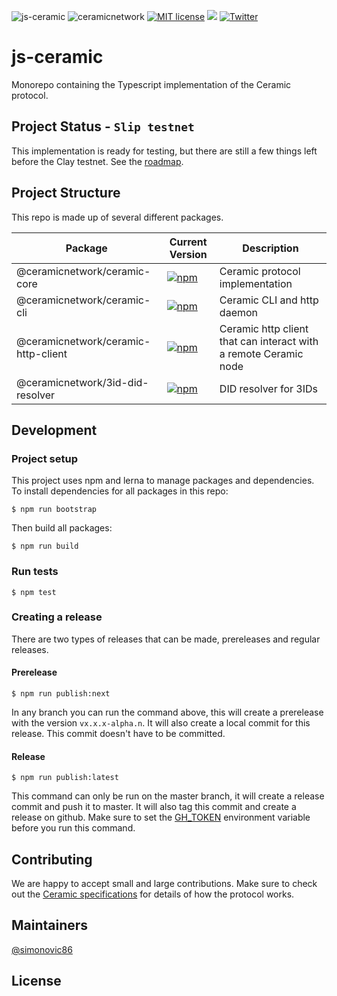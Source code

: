 ![js-ceramic](https://uploads-ssl.webflow.com/5e4b58d7f08158ece0209bbd/5e6e45bfe64d7ddaabd58a1f_ceramicjsskinny.png)
![ceramicnetwork](https://circleci.com/gh/ceramicnetwork/js-ceramic.svg?style=shield)
[![MIT license](https://img.shields.io/badge/License-MIT-blue.svg)](https://lbesson.mit-license.org/)
[![](https://img.shields.io/badge/Chat%20on-Discord-orange.svg?style=flat)](https://discord.gg/6VRZpGP)
[![Twitter](https://img.shields.io/twitter/follow/ceramicnetwork?label=Follow&style=social)](https://twitter.com/ceramicnetwork)

# js-ceramic
Monorepo containing the Typescript implementation of the Ceramic protocol.

## Project Status - `Slip testnet`

This implementation is ready for testing, but there are still a few things left before the Clay testnet. See the [roadmap](https://github.com/ceramicnetwork/ceramic/issues/19).

## Project Structure

This repo is made up of several different packages.

| Package | Current Version | Description |
| -- | -- | -- |
| @ceramicnetwork/ceramic-core | [![npm](https://img.shields.io/npm/v/@ceramicnetwork/ceramic-core)](https://www.npmjs.com/package/@ceramicnetwork/ceramic-core) | Ceramic protocol implementation |
| @ceramicnetwork/ceramic-cli | [![npm](https://img.shields.io/npm/v/@ceramicnetwork/ceramic-cli)](https://www.npmjs.com/package/@ceramicnetwork/ceramic-cli) | Ceramic CLI and http daemon |
| @ceramicnetwork/ceramic-http-client | [![npm](https://img.shields.io/npm/v/@ceramicnetwork/ceramic-http-client)](https://www.npmjs.com/package/@ceramicnetwork/ceramic-http-client) | Ceramic http client that can interact with a remote Ceramic node |
| @ceramicnetwork/3id-did-resolver | [![npm](https://img.shields.io/npm/v/@ceramicnetwork/3id-did-resolver)](https://www.npmjs.com/package/@ceramicnetwork/3id-did-resolver) | DID resolver for 3IDs |

## Development

### Project setup
This project uses npm and lerna to manage packages and dependencies. To install dependencies for all packages in this repo:
```
$ npm run bootstrap
```
Then build all packages:
```
$ npm run build
```

### Run tests

```
$ npm test
```

### Creating a release
There are two types of releases that can be made, prereleases and regular releases.

#### Prerelease
```
$ npm run publish:next
```
In any branch you can run the command above, this will create a prerelease with the version `vx.x.x-alpha.n`. It will also create a local commit for this release. This commit doesn't have to be committed.


#### Release
```
$ npm run publish:latest
```
This command can only be run on the master branch, it will create a release commit and push it to master. It will also tag this commit and create a release on github. Make sure to set the [GH_TOKEN](https://github.com/lerna/lerna/tree/master/commands/version#--create-release-type) environment variable before you run this command.

## Contributing
We are happy to accept small and large contributions. Make sure to check out the [Ceramic specifications](https://github.com/ceramicnetwork/specs) for details of how the protocol works.


## Maintainers
[@simonovic86](https://github.com/simonovic86)

## License
